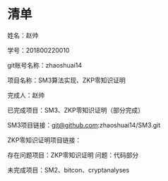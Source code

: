 # 清单
姓名：赵帅

学号：201800220010

git账号名称：zhaoshuai14

项目名称：SM3算法实现、ZKP零知识证明

完成人：赵帅

已完成项目：SM3、ZKP零知识证明（部分完成）

SM3项目链接：git@github.com:zhaoshuai14/SM3.git

ZKP零知识证明项目链接：

存在问题项目：ZKP零知识证明       问题：代码部分

未完成项目：SM2、bitcon、cryptanalyses
